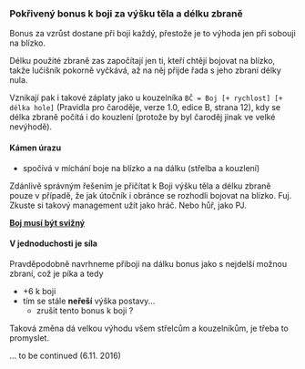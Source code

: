 ### Pokřivený bonus k boji za výšku těla a délku zbraně

Bonus za vzrůst dostane při boji každý, přestože je to výhoda jen při sobouji na blízko.

Délku použité zbraně zas započítají jen ti, kteří chtějí bojovat na blízko,
takže lučišník pokorně vyčkává, až na něj přijde řada s jeho zbraní délky nula.

Vznikají pak i takové záplaty jako u kouzelníka `BČ = Boj [+ rychlost] [+ délka hole]`
(Pravidla pro čaroděje, verze 1.0, edice B, strana 12), kdy se délka zbraně počítá i do kouzlení
(protože by byl čaroděj jinak ve velké nevýhodě).

#### Kámen úrazu
 - spočívá v míchání boje na blízko a na dálku (střelba a kouzlení)

Zdánlivě správným řešením je přičítat k Boji výšku těla a délku zbraně pouze v případě, že jak útočník i obránce se
rozhodli bojovat na blízko.
Fuj. Zkuste si takový management užít jako hráč. Nebo hůř, jako PJ.

[**Boj musí být svižný**](../motta/boj_musí_být_svižný.md)

#### V jednoduchosti je síla

Pravděpodobně navrhneme přiboji na dálku bonus jako s nejdelší možnou zbraní, což je píka a tedy
 - +6 k boji
 - tím se stále **neřeší** výška postavy...
    - zrušit tento bonus k boji ?

Taková změna dá velkou výhodu všem střelcům a kouzelníkům, je třeba to promyslet.

... to be continued (6.11. 2016)